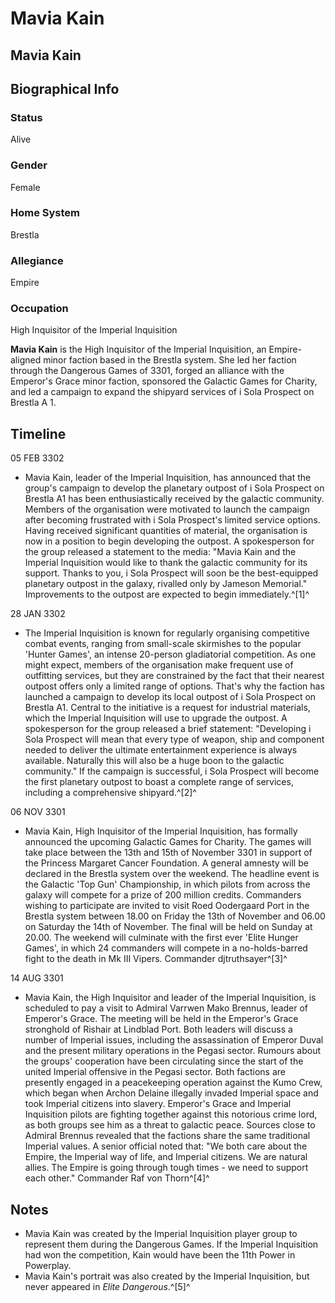 # Mavia Kain
## Mavia Kain

		

## Biographical Info

### Status

Alive

### Gender

Female

### Home System

Brestla

### Allegiance

Empire

### Occupation

High Inquisitor of the Imperial Inquisition

**Mavia Kain** is the High Inquisitor of the Imperial Inquisition, an Empire-aligned minor faction based in the Brestla system. She led her faction through the Dangerous Games of 3301, forged an alliance with the Emperor's Grace minor faction, sponsored the Galactic Games for Charity, and led a campaign to expand the shipyard services of i Sola Prospect on Brestla A 1.

## Timeline

05 FEB 3302

- Mavia Kain, leader of the Imperial Inquisition, has announced that the group's campaign to develop the planetary outpost of i Sola Prospect on Brestla A1 has been enthusiastically received by the galactic community. Members of the organisation were motivated to launch the campaign after becoming frustrated with i Sola Prospect's limited service options. Having received significant quantities of material, the organisation is now in a position to begin developing the outpost. A spokesperson for the group released a statement to the media: "Mavia Kain and the Imperial Inquisition would like to thank the galactic community for its support. Thanks to you, i Sola Prospect will soon be the best-equipped planetary outpost in the galaxy, rivalled only by Jameson Memorial." Improvements to the outpost are expected to begin immediately.^[1]^

28 JAN 3302 

- The Imperial Inquisition is known for regularly organising competitive combat events, ranging from small-scale skirmishes to the popular 'Hunter Games', an intense 20-person gladiatorial competition. As one might expect, members of the organisation make frequent use of outfitting services, but they are constrained by the fact that their nearest outpost offers only a limited range of options. That's why the faction has launched a campaign to develop its local outpost of i Sola Prospect on Brestla A1. Central to the initiative is a request for industrial materials, which the Imperial Inquisition will use to upgrade the outpost. A spokesperson for the group released a brief statement: "Developing i Sola Prospect will mean that every type of weapon, ship and component needed to deliver the ultimate entertainment experience is always available. Naturally this will also be a huge boon to the galactic community." If the campaign is successful, i Sola Prospect will become the first planetary outpost to boast a complete range of services, including a comprehensive shipyard.^[2]^

06 NOV 3301

- Mavia Kain, High Inquisitor of the Imperial Inquisition, has formally announced the upcoming Galactic Games for Charity. The games will take place between the 13th and 15th of November 3301 in support of the Princess Margaret Cancer Foundation. A general amnesty will be declared in the Brestla system over the weekend. The headline event is the Galactic 'Top Gun' Championship, in which pilots from across the galaxy will compete for a prize of 200 million credits. Commanders wishing to participate are invited to visit Roed Oodergaard Port in the Brestla system between 18.00 on Friday the 13th of November and 06.00 on Saturday the 14th of November. The final will be held on Sunday at 20.00. The weekend will culminate with the first ever 'Elite Hunger Games', in which 24 commanders will compete in a no-holds-barred fight to the death in Mk III Vipers.
Commander djtruthsayer^[3]^

14 AUG 3301

- Mavia Kain, the High Inquisitor and leader of the Imperial Inquisition, is scheduled to pay a visit to Admiral Varrwen Mako Brennus, leader of Emperor's Grace. The meeting will be held in the Emperor's Grace stronghold of Rishair at Lindblad Port. Both leaders will discuss a number of Imperial issues, including the assassination of Emperor Duval and the present military operations in the Pegasi sector. Rumours about the groups' cooperation have been circulating since the start of the united Imperial offensive in the Pegasi sector. Both factions are presently engaged in a peacekeeping operation against the Kumo Crew, which began when Archon Delaine illegally invaded Imperial space and took Imperial citizens into slavery. Emperor's Grace and Imperial Inquisition pilots are fighting together against this notorious crime lord, as both groups see him as a threat to galactic peace. Sources close to Admiral Brennus revealed that the factions share the same traditional Imperial values. A senior official noted that: "We both care about the Empire, the Imperial way of life, and Imperial citizens. We are natural allies. The Empire is going through tough times - we need to support each other."
Commander Raf von Thorn^[4]^

## Notes

- Mavia Kain was created by the Imperial Inquisition player group to represent them during the Dangerous Games. If the Imperial Inquisition had won the competition, Kain would have been the 11th Power in Powerplay.
- Mavia Kain's portrait was also created by the Imperial Inquisition, but never appeared in *Elite Dangerous*.^[5]^